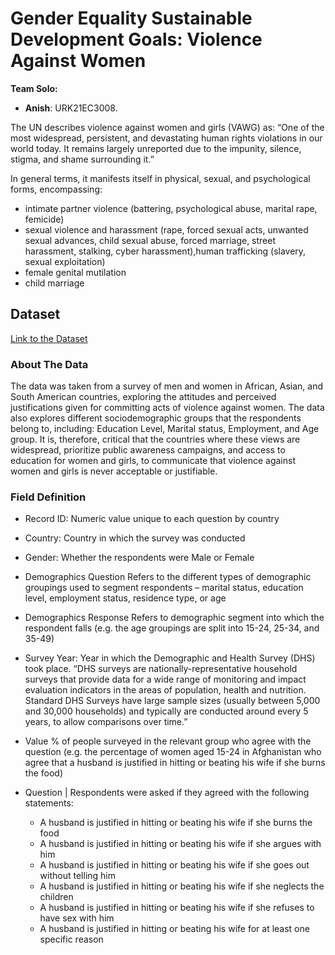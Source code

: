 # Gender Equality Sustainable Development Goals: Violence Against Women 

**Team Solo:**
- **Anish**: URK21EC3008.

The UN describes violence against women and girls (VAWG) as: “One of the most widespread, persistent, and devastating human rights violations in our world today. It remains largely unreported due to the impunity, silence, stigma, and shame surrounding it.”

In general terms, it manifests itself in physical, sexual, and psychological forms, encompassing:
* intimate partner violence (battering, psychological abuse, marital rape, femicide)
* sexual violence and harassment (rape, forced sexual acts, unwanted sexual advances, child sexual abuse, forced marriage, street harassment, stalking, cyber harassment),human trafficking (slavery, sexual exploitation)
* female genital mutilation
* child marriage

## Dataset 
[Link to the Dataset](https://github.com/tempusername0803/sdg-hackathon-0803/blob/main/Violence%20Against%20Women%20Dataset.csv) 

### About The Data
The data was taken from a survey of men and women in African, Asian, and South American countries, exploring the attitudes and perceived justifications given for committing acts of violence against women. The data also explores different sociodemographic groups that the respondents belong to, including: Education Level, Marital status, Employment, and Age group. It is, therefore, critical that the countries where these views are widespread, prioritize public awareness campaigns, and access to education for women and girls, to communicate that violence against women and girls is never acceptable or justifiable.

### Field	Definition
* Record ID:	Numeric value unique to each question by country
* Country:	Country in which the survey was conducted
* Gender:	Whether the respondents were Male or Female
* Demographics Question	Refers to the different types of demographic groupings used to segment respondents – marital status, education level, employment status, residence type, or age
* Demographics Response	Refers to demographic segment into which the respondent falls (e.g. the age groupings are split into 15-24, 25-34, and 35-49)
* Survey Year: Year in which the Demographic and Health Survey (DHS) took place. “DHS surveys are nationally-representative household surveys that provide data for a wide range of monitoring and impact evaluation indicators in the areas of population, health and nutrition. Standard DHS Surveys have large sample sizes (usually between 5,000 and 30,000 households) and typically are conducted around every 5 years, to allow comparisons over time.”
* Value	% of people surveyed in the relevant group who agree with the question (e.g. the percentage of women aged 15-24 in Afghanistan who agree that a husband is justified in hitting or beating his wife if she burns the food)
* Question | Respondents were asked if they agreed with the following statements:

  * A husband is justified in hitting or beating his wife if she burns the food
  * A husband is justified in hitting or beating his wife if she argues with him
  * A husband is justified in hitting or beating his wife if she goes out without telling him
  * A husband is justified in hitting or beating his wife if she neglects the children
  * A husband is justified in hitting or beating his wife if she refuses to have sex with him
  * A husband is justified in hitting or beating his wife for at least one specific reason
